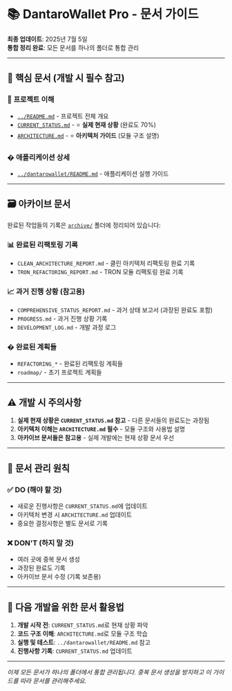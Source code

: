 # 📚 DantaroWallet Pro - 문서 가이드

**최종 업데이트**: 2025년 7월 5일  
**통합 정리 완료**: 모든 문서를 하나의 폴더로 통합 관리

---

## 🎯 **핵심 문서 (개발 시 필수 참고)**

### 📖 **프로젝트 이해**
- [`../README.md`](../README.md) - 프로젝트 전체 개요
- [`CURRENT_STATUS.md`](CURRENT_STATUS.md) - ⭐ **실제 현재 상황** (완료도 70%)
- [`ARCHITECTURE.md`](ARCHITECTURE.md) - ⭐ **아키텍처 가이드** (모듈 구조 설명)

### � **애플리케이션 상세**
- [`../dantarowallet/README.md`](../dantarowallet/README.md) - 애플리케이션 실행 가이드

---

## 🗃️ **아카이브 문서**

완료된 작업들의 기록은 [`archive/`](archive/) 폴더에 정리되어 있습니다:

### 📊 **완료된 리팩토링 기록**
- `CLEAN_ARCHITECTURE_REPORT.md` - 클린 아키텍처 리팩토링 완료 기록
- `TRON_REFACTORING_REPORT.md` - TRON 모듈 리팩토링 완료 기록

### 📈 **과거 진행 상황 (참고용)**
- `COMPREHENSIVE_STATUS_REPORT.md` - 과거 상태 보고서 (과장된 완료도 포함)
- `PROGRESS.md` - 과거 진행 상황 기록
- `DEVELOPMENT_LOG.md` - 개발 과정 로그

### � **완료된 계획들**
- `REFACTORING_*` - 완료된 리팩토링 계획들
- `roadmap/` - 초기 프로젝트 계획들

---

## ⚠️ **개발 시 주의사항**

1. **실제 현재 상황은 `CURRENT_STATUS.md` 참고** - 다른 문서들의 완료도는 과장됨
2. **아키텍처 이해는 `ARCHITECTURE.md` 필수** - 모듈 구조와 사용법 설명
3. **아카이브 문서들은 참고용** - 실제 개발에는 현재 상황 문서 우선

---

## 📝 **문서 관리 원칙**

### ✅ **DO (해야 할 것)**
- 새로운 진행사항은 `CURRENT_STATUS.md`에 업데이트
- 아키텍처 변경 시 `ARCHITECTURE.md` 업데이트  
- 중요한 결정사항은 별도 문서로 기록

### ❌ **DON'T (하지 말 것)**
- 여러 곳에 중복 문서 생성
- 과장된 완료도 기록
- 아카이브 문서 수정 (기록 보존용)

---

## 🎯 **다음 개발을 위한 문서 활용법**

1. **개발 시작 전**: `CURRENT_STATUS.md`로 현재 상황 파악
2. **코드 구조 이해**: `ARCHITECTURE.md`로 모듈 구조 학습
3. **실행 및 테스트**: `../dantarowallet/README.md` 참고
4. **진행사항 기록**: `CURRENT_STATUS.md` 업데이트

---

*이제 모든 문서가 하나의 폴더에서 통합 관리됩니다. 중복 문서 생성을 방지하고 이 가이드를 따라 문서를 관리해주세요.*

